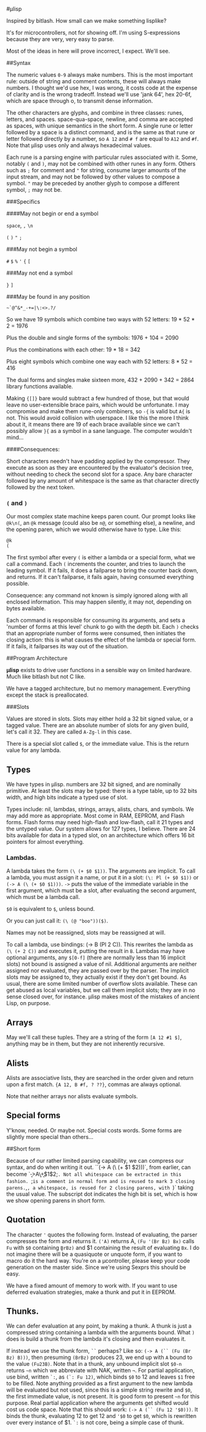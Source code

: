 #µlisp

Inspired by bitlash. How small can we make something lisplike?

It's for microcontrollers, not for showing off. I'm using S-expressions because they are very, very easy to parse. 

Most of the ideas in here will prove incorrect, I expect. We'll see.

##Syntax

The numeric values `0-9` always make numbers. This is the most important rule: outside of string and comment contexts, these will always make numbers. I thought we'd use hex, I was wrong, it costs code at the expense of clarity and is the wrong tradeoff. Instead we'll use 'jank 64', hex 20-6f, which are space through o, to transmit dense information. 

The other characters are glyphs, and combine in three classes: runes, letters, and spaces. space-qua-space, newline, and comma are accepted as spaces, with unique semantics in the short form.  A single rune or letter followed by a space is a distinct command, and is the same as that rune or letter followed directly by a number, so `A 12` and `# f` are equal to `A12` and `#f`. Note that µlisp uses only and always hexadecimal values. 

Each rune is a parsing engine with particular rules associated with it. Some, notably `(` and `)`, may not be combined with other runes in any form. Others such as `;` for comment and `"` for string, consume larger amounts of the input stream, and may not be followed by other values to compose a symbol. `"` may be preceded by another glyph to compose a different symbol, `;` may not be. 

###Specifics


####May not begin or end a symbol

`space`, `,` `\n`

`(` `)` `"` `;`

###May not begin a symbol

`#` `$` `%` `'` `{` `[`

###May not end a symbol

`}` `]`

###May be found in any position

``~`@^&*_-+=|\:<>.?/``  

So we have 19 symbols which combine two ways with 52 letters: 19 * 52 * 2 = 1976

Plus the double and single forms of the symbols: 1976 + 104 = 2090

Plus the combinations with each other: 19 * 18  = 342

Plus eight symbols which combine one way each with 52 letters: 8 * 52 = 416

The dual forms and singles make sixteen more, 432 + 2090 + 342 = 2864 library functions available. 

Making `{[]}` bare would subtract a few hundred of those, but that would leave no user-extensible brace pairs, which would be unfortunate. I may compromise and make them rune-only combiners, so `-{` is valid but `A{` is not. This would avoid collision with userspace. I like this the more I think about it, it means there are 19 of each brace available since we can't possibly allow `}{` as a symbol in a sane language. The computer wouldn't mind...


####Consequences:

Short characters needn't have padding applied by the compressor. They execute as soon as they are encountered by the evaluator's decision tree, without needing to check the second slot for a space. Any bare character followed by any amount of whitespace is the same as that character directly followed by the next token.


### `(` and `)`

Our most complex state machine keeps paren count. Our prompt looks like `@k\n(`, an `@k` message (could also be `n@`, or something else), a newline, and the opening paren, which we would otherwise have to type. Like this:

    @k
    (

The first symbol after every `(` is either a lambda or a special form, what we call a command. Each `(` increments the counter, and tries to launch the leading symbol. If it fails, it does a failparse to bring the counter back down, and returns. If it can't failparse, it fails again, having consumed everything possible. 

Consequence: any command not known is simply ignored along with all enclosed information. This may happen silently, it may not, depending on bytes available. 

Each command is responsible for consuming its arguments, and sets a 'number of forms at this level' chunk to go with the depth bit. Each `)` checks that an appropriate number of forms were consumed, then initiates the closing action: this is what causes the effect of the lambda or special form. If it fails, it failparses its way out of the situation.



##Program Architecture 

**µlisp** exists to drive user functions in a sensible way on limited hardware. Much like bitlash but not C like. 

We have a tagged architecture, but no memory management. Everything except the stack is preallocated. 

###Slots

Values are stored in slots. Slots may either hold a 32 bit signed value, or a tagged value. There are an absolute number of slots for any given build, let's call it 32. They are called `A-Zg-l` in this case. 

There is a special slot called `$`, or the immediate value. This is the return value for any lambda. 

## Types

We have types in µlisp. numbers are 32 bit signed, and are nominally primitive. At least the slots may be typed: there is a type table, up to 32 bits width, and high bits indicate a typed use of slot. 

Types include: nil, lambdas, strings, arrays, alists, chars, and symbols. We may add more as appropriate. Most come in RAM, EEPROM, and Flash forms. Flash forms may need high-flash and low-flash, call it 21 types and the untyped value. Our system allows for 127 types, I believe. There are 24 bits available for data in a typed slot, on an architecture which offers 16 bit pointers for almost everything. 

### Lambdas.

A lambda takes the form `(\ (+ $0 $1))`. The arguments are implicit. To call a lambda, you must assign it a name, or put it in a slot: `(\: Pl (+ $0 $1))` or `(-> A (\ (+ $0 $1)))`. `->` puts the value of the immediate variable in the first argument, which must be a slot, after evaluating the second argument, which must be a lambda call. 

`$0` is equivalent to `$`, unless bound. 

Or you can just call it: `(\ (@ "boo"))($)`. 

Names may not be reassigned, slots may be reassigned at will. 

To call a lambda, use bindings: (-> B (Pl 2 C)). This rewrites the lambda as `(\ (+ 2 C))` and executes it, putting the result in `B`. Lambdas may have optional arguments, any `$[0-f]` (there are normally less than 16 implicit slots) not bound is assigned a value of nil. Additional arguments are neither assigned nor evaluated, they are passed over by the parser. The implicit slots may be assigned to, they actually exist if they don't get bound. As usual, there are some limited number of overflow slots available. These can get abused as local variables, but we call them implicit slots; they are in no sense closed over, for instance. µlisp makes most of the mistakes of ancient Lisp, on purpose. 


## Arrays

May we'll call these tuples. They are a string of the form `[A 12 #1 $]`, anything may be in them, but they are not inherently recursive. 

## Alists

Alists are associative lists, they are searched in the order given and return upon a first match. `{A 12, B #f, ? ??}`, commas are always optional. 

Note that neither arrays nor alists evaluate symbols. 

## Special forms

Y'know, needed. Or maybe not. Special costs words. Some forms are slightly more special than others...


##Short form

Because of our rather limited parsing capability, we can compress our syntax, and do when writing it out. ``(-> A (\ (+ $1 $2)))`, from earlier, can become `-̥>A\̥+̥$1$2;`. Not all whitespace can be extracted in this fashion. `;` is a comment in normal form and is reused to mark 3 closing parens. `,`, a whitespace, is reused for 2 closing parens, with `)` taking the usual value. The subscript dot indicates the high bit is set, which is how we show opening parens in short form. 

## Quotation

The character `'` quotes the following form. Instead of evaluating, the parser compresses the form and returns it. `('A)` returns A, `(Fu '(Br Bz) Bx)` calls `Fu` with `$0` containing `B̥rBz)` and $1 containing the result of evaluating `Bx`. I do not imagine there will be a quasiquote or unquote form, if you want to macro do it the hard way. You're on a µcontroller, please keep your code generation on the master side. Since we're using Sexprs this should be easy. 

We have a fixed amount of memory to work with. If you want to use deferred evaluation strategies, make a thunk and put it in EEPROM.

## Thunks. 

We can defer evaluation at any point, by making a thunk. A thunk is just a compressed string containing a lambda with the arguments bound. What `)` does is build a thunk from the lambda it's closing and then evaluates it. 

If instead we use the thunk form, ``` `` ``` perhaps? Like so: ```(-> A (`` (Fu (Br Bz) B)))```, then presuming `(BrBz)` produces 23, we end up with `A` bound to the value `(Fu23B)`. Note that in a thunk, any unbound implicit slot `$0-n` returns `~n` which we abbreviate with NAK, written `¬`. For partial application, use bind, written `` `: ``, as ``(`: Fu 12)``, which binds `$0` to 12 and leaves `$1` free to be filled. Note anything provided as a first argument to the new lambda will be evaluated but not used, since this is a simple string rewrite and `$0`, the first immediate value, is not present. It is good form to present `~n` for this purpose. Real partial application where the arguments get shifted would cost us code space. Note that this should work: ```(-> A (`` (Fu 12 '$0)))```. It binds the thunk, evaluating 12 to get 12 and `'$0` to get `$0`, which is rewritten over every instance of $1. `` `: `` is not core, being a simple case of thunk. 


